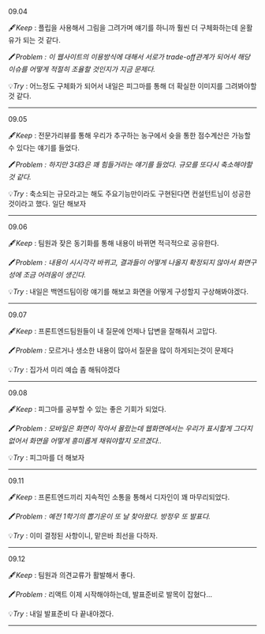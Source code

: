 09.04

🖋️*Keep* : 플립을 사용해서 그림을 그려가며 얘기를 하니까 훨씬 더 구체화하는데 윤활유가 되는 것 같다.

🖍️*Problem : 이 웹사이트의 이용방식에 대해서 서로가 trade-off관계가 되어서 해당 이슈를 어떻게 적절히 조율할 것인지가 지금 문제다.*

💡*Try* : 어느정도 구체화가 되어서 내일은 피그마를 통해 더 확실한 이미지를 그려봐야할 것 같다.

---

09.05

🖋️*Keep* : 전문가리뷰를 통해 우리가 추구하는 농구에서 슛을 통한 점수계산은 가능할 수 있다는 얘기를 들었다.

🖍️*Problem : 하지만 3대3은 꽤 힘들거라는 얘기를 들었다. 규모를 또다시 축소해야할 것 같다.*

💡*Try* : 축소되는 규모라고는 해도 주요기능만이라도 구현된다면 컨설턴트님이 성공한 것이라고 했다. 일단 해보자

---

09.06

🖋️*Keep* : 팀원과 잦은 동기화를 통해 내용이 바뀌면 적극적으로 공유한다.

🖍️*Problem : 내용이 시시각각 바뀌고, 결과들이 어떻게 나올지 확정되지 않아서 화면구성에 조금 어려움이 생긴다.*

💡*Try* : 내일은 백엔드팀이랑 얘기를 해보고 화면을 어떻게 구성할지 구상해봐야겠다.

---

09.07

🖋️*Keep* : 프론트엔드팀원들이 내 질문에 언제나 답변을 잘해줘서  고맙다.

🖍️*Problem :* 모르거나 생소한 내용이 많아서 질문을 많이 하게되는것이 문제다

💡*Try* : 집가서 미리 예습 좀 해둬야겠다

---

09.08

🖋️*Keep* : 피그마를 공부할 수 있는 좋은 기회가 되었다.

🖍️*Problem : 모바일은 화면이 작아서 몰랐는데 웹화면에서는 우리가 표시할게 그다지 없어서 화면을 어떻게 흥미롭게 채워야할지 모르겠다..*

💡*Try* : 피그마를 더 해보자

---

09.11

🖋️*Keep* : 프론트엔드끼리 지속적인 소통을 통해서 디자인이 꽤 마무리되었다.

🖍️*Problem : 예전 1학기의 뽑기운이 또 날 찾아왔다. 방정우 또 발표다.*

💡*Try* : 이미 결정된 사항이니, 맡은바 최선을 다하자.

---

09.12

🖋️*Keep* : 팀원과 의견교류가 활발해서 좋다.

🖍️*Problem :* 리액트 이제 시작해야하는데, 발표준비로 발목이 잡혔다… 

💡*Try* : 내일 발표준비 다 끝내야겠다.

---
